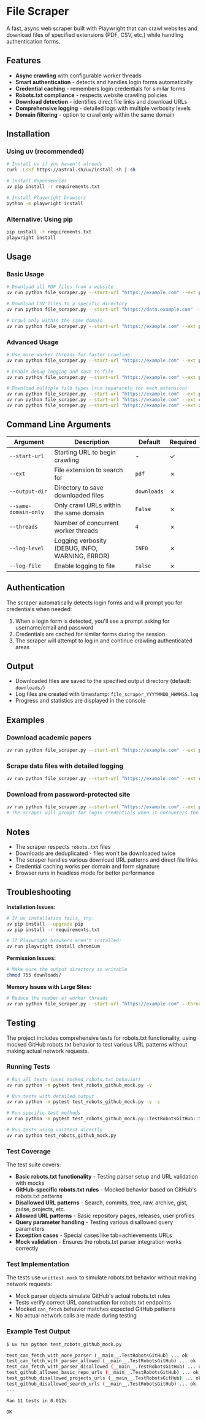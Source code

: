 # File Scraper

A fast, async web scraper built with Playwright that can crawl websites and download files of specified extensions (PDF, CSV, etc.) while handling authentication forms.

## Features

- **Async crawling** with configurable worker threads
- **Smart authentication** - detects and handles login forms automatically
- **Credential caching** - remembers login credentials for similar forms
- **Robots.txt compliance** - respects website crawling policies
- **Download detection** - identifies direct file links and download URLs
- **Comprehensive logging** - detailed logs with multiple verbosity levels
- **Domain filtering** - option to crawl only within the same domain

## Installation

### Using uv (recommended)

```bash
# Install uv if you haven't already
curl -LsSf https://astral.sh/uv/install.sh | sh

# Install dependencies
uv pip install -r requirements.txt

# Install Playwright browsers
python -m playwright install
```

### Alternative: Using pip

```bash
pip install -r requirements.txt
playwright install
```

## Usage

### Basic Usage

```bash
# Download all PDF files from a website
uv run python file_scraper.py --start-url "https://example.com" --ext pdf

# Download CSV files to a specific directory
uv run python file_scraper.py --start-url "https://data.example.com" --ext csv --output-dir ./data

# Crawl only within the same domain
uv run python file_scraper.py --start-url "https://example.com" --ext pdf --same-domain-only
```

### Advanced Usage

```bash
# Use more worker threads for faster crawling
uv run python file_scraper.py --start-url "https://example.com" --ext pdf --threads 8

# Enable debug logging and save to file
uv run python file_scraper.py --start-url "https://example.com" --ext pdf --log-level DEBUG --log-file

# Download multiple file types (run separately for each extension)
uv run python file_scraper.py --start-url "https://example.com" --ext pdf
uv run python file_scraper.py --start-url "https://example.com" --ext csv
uv run python file_scraper.py --start-url "https://example.com" --ext xlsx
```

## Command Line Arguments

| Argument | Description | Default | Required |
|----------|-------------|---------|----------|
| `--start-url` | Starting URL to begin crawling | - | ✓ |
| `--ext` | File extension to search for | `pdf` | ✗ |
| `--output-dir` | Directory to save downloaded files | `downloads` | ✗ |
| `--same-domain-only` | Only crawl URLs within the same domain | `False` | ✗ |
| `--threads` | Number of concurrent worker threads | `4` | ✗ |
| `--log-level` | Logging verbosity (DEBUG, INFO, WARNING, ERROR) | `INFO` | ✗ |
| `--log-file` | Enable logging to file | `False` | ✗ |

## Authentication

The scraper automatically detects login forms and will prompt you for credentials when needed:

1. When a login form is detected, you'll see a prompt asking for username/email and password
2. Credentials are cached for similar forms during the session
3. The scraper will attempt to log in and continue crawling authenticated areas

## Output

- Downloaded files are saved to the specified output directory (default: `downloads/`)
- Log files are created with timestamp: `file_scraper_YYYYMMDD_HHMMSS.log`
- Progress and statistics are displayed in the console

## Examples

### Download academic papers
```bash
uv run python file_scraper.py --start-url "https://example.com" --ext pdf --same-domain-only --threads 6
```

### Scrape data files with detailed logging
```bash
uv run python file_scraper.py --start-url "https://example.com" --ext csv --log-level DEBUG --log-file --output-dir ./government_data
```

### Download from password-protected site
```bash
uv run python file_scraper.py --start-url "https://example.com" --ext pdf
# The scraper will prompt for login credentials when it encounters the login form
```

## Notes

- The scraper respects `robots.txt` files
- Downloads are deduplicated - files won't be downloaded twice
- The scraper handles various download URL patterns and direct file links
- Credential caching works per domain and form signature
- Browser runs in headless mode for better performance

## Troubleshooting

**Installation Issues:**
```bash
# If uv installation fails, try:
uv pip install --upgrade pip
uv pip install -r requirements.txt

# If Playwright browsers aren't installed:
uv run playwright install chromium
```

**Permission Issues:**
```bash
# Make sure the output directory is writable
chmod 755 downloads/
```

**Memory Issues with Large Sites:**
```bash
# Reduce the number of worker threads
uv run python file_scraper.py --start-url "https://example.com" --threads 2
```

## Testing

The project includes comprehensive tests for robots.txt functionality, using mocked GitHub robots.txt behavior to test various URL patterns without making actual network requests.

### Running Tests

```bash
# Run all tests (uses mocked robots.txt behavior)
uv run python -m pytest test_robots_github_mock.py -v

# Run tests with detailed output
uv run python -m pytest test_robots_github_mock.py -v -s

# Run specific test methods
uv run python -m pytest test_robots_github_mock.py::TestRobotsGitHub::test_github_disallowed_search_urls -v

# Run tests using unittest directly
uv run python test_robots_github_mock.py
```

### Test Coverage

The test suite covers:

- **Basic robots.txt functionality** - Testing parser setup and URL validation with mocks
- **GitHub-specific robots.txt rules** - Mocked behavior based on GitHub's robots.txt patterns
- **Disallowed URL patterns** - Search, commits, tree, raw, archive, gist, pulse, projects, etc.
- **Allowed URL patterns** - Basic repository pages, releases, user profiles
- **Query parameter handling** - Testing various disallowed query parameters
- **Exception cases** - Special cases like tab=achievements URLs
- **Mock validation** - Ensures the robots.txt parser integration works correctly

### Test Implementation

The tests use `unittest.mock` to simulate robots.txt behavior without making network requests:
- Mock parser objects simulate GitHub's actual robots.txt rules
- Tests verify correct URL construction for robots.txt endpoints
- Mocked `can_fetch` behavior matches expected GitHub patterns
- No actual network calls are made during testing

### Example Test Output

```bash
$ uv run python test_robots_github_mock.py

test_can_fetch_with_none_parser (__main__.TestRobotsGitHub) ... ok
test_can_fetch_with_parser_allowed (__main__.TestRobotsGitHub) ... ok
test_can_fetch_with_parser_disallowed (__main__.TestRobotsGitHub) ... ok
test_github_allowed_basic_repo_urls (__main__.TestRobotsGitHub) ... ok
test_github_disallowed_projects_urls (__main__.TestRobotsGitHub) ... ok
test_github_disallowed_search_urls (__main__.TestRobotsGitHub) ... ok
...

Ran 11 tests in 0.012s

OK
```
